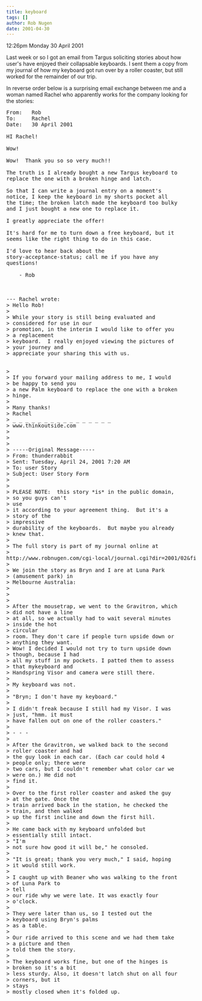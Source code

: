 ```yaml
---
title: keyboard
tags: []
author: Rob Nugen
date: 2001-04-30
---
```


<p class=date>12:26pm Monday 30 April 2001</p>

<p>Last week or so I got an email from Targus
soliciting stories about how user's have enjoyed their
collapsable keyboards.  I sent them a copy from my
journal of how my keyboard got run over by a roller
coaster, but still worked for the remainder of our
trip.</p>

<p>In reverse order below is a surprising email
exchange between me and a woman named Rachel who
apparently works for the company looking for the
stories:</p>

<pre>
From:   Rob
To:     Rachel
Date:   30 April 2001

HI Rachel!

Wow!

Wow!  Thank you so so very much!!

The truth is I already bought a new Targus keyboard to
replace the one with a broken hinge and latch.

So that I can write a journal entry on a moment's
notice, I keep the keyboard in my shorts pocket all
the time; the broken latch made the keyboard too bulky
and I just bought a new one to replace it.

I greatly appreciate the offer!

It's hard for me to turn down a free keyboard, but it
seems like the right thing to do in this case.

I'd love to hear back about the
story-acceptance-status; call me if you have any
questions!

    - Rob



--- Rachel wrote:
> Hello Rob!
> 
> While your story is still being evaluated and
> considered for use in our
> promotion, in the interim I would like to offer you
> a replacement
> keyboard.  I really enjoyed viewing the pictures of
> your journey and
> appreciate your sharing this with us. 


> 
> If you forward your mailing address to me, I would
> be happy to send you
> a new Palm keyboard to replace the one with a broken
> hinge.
> 
> Many thanks!
> Rachel
> _ _ _ _ _ _ _ _ _ _ _ _ _ _ _ _
> www.thinkoutside.com
> 
> 
> 
> -----Original Message-----
> From: thunderrabbit
> Sent: Tuesday, April 24, 2001 7:20 AM
> To: user Story
> Subject: User Story Form
> 
> 
> PLEASE NOTE:  this story *is* in the public domain,
> so you guys can't
> use
> it according to your agreement thing.  But it's a
> story of the
> impressive
> durability of the keyboards.  But maybe you already
> knew that.
> 
> The full story is part of my journal online at
>
http://www.robnugen.com/cgi-local/journal.cgi?dir=2001/02&file=17keyboard.html
> 
> We join the story as Bryn and I are at Luna Park
> (amusement park) in
> Melbourne Australia:
> 
> 
> 
> After the mousetrap, we went to the Gravitron, which
> did not have a line
> at all, so we actually had to wait several minutes
> inside the hot
> circular
> room. They don't care if people turn upside down or
> anything they want.
> Wow! I decided I would not try to turn upside down
> though, because I had
> all my stuff in my pockets. I patted them to assess
> that mykeyboard and
> Handspring Visor and camera were still there.
> 
> My keyboard was not.
> 
> "Bryn; I don't have my keyboard."
> 
> I didn't freak because I still had my Visor. I was
> just, "hmm. it must
> have fallen out on one of the roller coasters."
> 
> - - -
> 
> After the Gravitron, we walked back to the second
> roller coaster and had
> the guy look in each car. (Each car could hold 4
> people only; there were
> two cars, but I couldn't remember what color car we
> were on.) He did not
> find it.
> 
> Over to the first roller coaster and asked the guy
> at the gate. Once the
> train arrived back in the station, he checked the
> train, and then walked
> up the first incline and down the first hill.
> 
> He came back with my keyboard unfolded but
> essentially still intact.
> "I'm
> not sure how good it will be," he consoled.
> 
> "It is great; thank you very much," I said, hoping
> it would still work.
> 
> I caught up with Beaner who was walking to the front
> of Luna Park to
> tell
> our ride why we were late. It was exactly four
> o'clock.
> 
> They were later than us, so I tested out the
> keyboard using Bryn's palms
> as a table.
> 
> Our ride arrived to this scene and we had them take
> a picture and then
> told them the story.
> 
> The keyboard works fine, but one of the hinges is
> broken so it's a bit
> less sturdy. Also, it doesn't latch shut on all four
> corners, but it
> stays
> mostly closed when it's folded up.
</pre>
